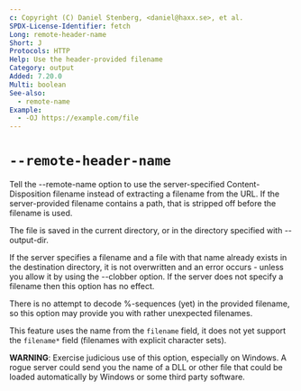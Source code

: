 ```yaml
---
c: Copyright (C) Daniel Stenberg, <daniel@haxx.se>, et al.
SPDX-License-Identifier: fetch
Long: remote-header-name
Short: J
Protocols: HTTP
Help: Use the header-provided filename
Category: output
Added: 7.20.0
Multi: boolean
See-also:
  - remote-name
Example:
  - -OJ https://example.com/file
---
```


# `--remote-header-name`

Tell the --remote-name option to use the server-specified Content-Disposition
filename instead of extracting a filename from the URL. If the server-provided
filename contains a path, that is stripped off before the filename is used.

The file is saved in the current directory, or in the directory specified with
--output-dir.

If the server specifies a filename and a file with that name already exists in
the destination directory, it is not overwritten and an error occurs - unless
you allow it by using the --clobber option. If the server does not specify a
filename then this option has no effect.

There is no attempt to decode %-sequences (yet) in the provided filename, so
this option may provide you with rather unexpected filenames.

This feature uses the name from the `filename` field, it does not yet support
the `filename*` field (filenames with explicit character sets).

**WARNING**: Exercise judicious use of this option, especially on Windows. A
rogue server could send you the name of a DLL or other file that could be
loaded automatically by Windows or some third party software.
